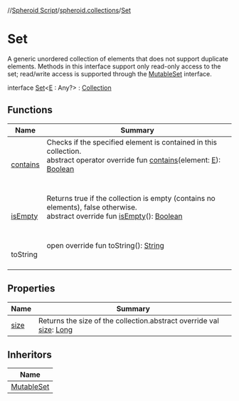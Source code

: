//[Spheroid Script](../../index.md)/[spheroid.collections](../index.md)/[Set](index.md)



# Set  
 A generic unordered collection of elements that does not support duplicate elements. Methods in this interface support only read-only access to the set; read/write access is supported through the [MutableSet](../-mutable-set/index.md) interface.  
  
interface [Set](index.md)<[E](index.md) : Any?>  : [Collection](../-collection/index.md)   


## Functions  
  
|  Name|  Summary| 
|---|---|
| [contains](../-collection/contains.md)| Checks if the specified element is contained in this collection.  <br>abstract operator override fun [contains](../-collection/contains.md)(element: [E](index.md)): [Boolean](../../spheroid/-boolean/index.md)  <br><br><br>
| [isEmpty](../-collection/is-empty.md)| Returns true if the collection is empty (contains no elements), false otherwise.  <br>abstract override fun [isEmpty](../-collection/is-empty.md)(): [Boolean](../../spheroid/-boolean/index.md)  <br><br><br>
| toString| open override fun toString(): [String](../../spheroid/-string/index.md)  <br><br><br>


## Properties  
  
|  Name|  Summary| 
|---|---|
| [size](index.md#spheroid.collections/Set/size/#/PointingToDeclaration/)|  Returns the size of the collection.abstract override val [size](index.md#spheroid.collections/Set/size/#/PointingToDeclaration/): [Long](../../spheroid/-long/index.md)   <br>


## Inheritors  
  
|  Name| 
|---|
| [MutableSet](../-mutable-set/index.md)

